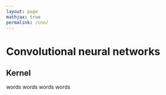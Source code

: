 ```yaml
---
layout: page
mathjax: true
permalink: /cnn/
---
```


# Convolutional neural networks

## Kernel 
words words words words 
